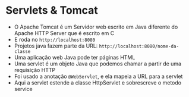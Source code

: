 # Servlets & Tomcat
- O Apache Tomcat é um Servidor web escrito em Java diferente do Apache HTTP Server que é escrito em C
- E roda no `http://localhost:8080`
- Projetos java fazem parte da URL: `http://localhost:8080/nome-da-classe`
- Uma aplicação web Java pode ter páginas HTML
- Uma servlet é um objeto Java que podemos chamar a partir de uma requisição HTTP
- Foi usado a anotação `@WebServlet`, e ela mapeia a URL para a servlet 
- Aqui a servlet estende a classe HttpServlet e sobrescreve o metodo service
